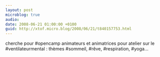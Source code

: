 ```yaml
---
layout: post
microblog: true
audio: 
date: 2008-06-21 01:00:00 +0100
guid: http://xtof.micro.blog/2008/06/21/t840157753.html
---
```

cherche pour #opencamp animateurs et animatrices pour atelier sur le #ventilateurmental : thèmes #sommeil, #rêve, #respiration, #yoga...
